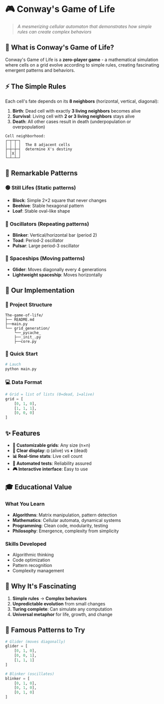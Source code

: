 # 🎮 Conway's Game of Life

> *A mesmerizing cellular automaton that demonstrates how simple rules can create complex behaviors*

## 🔬 What is Conway's Game of Life?

Conway's Game of Life is a **zero-player game** - a mathematical simulation where cells on a grid evolve according to simple rules, creating fascinating emergent patterns and behaviors.

## ⚡ The Simple Rules

Each cell's fate depends on its **8 neighbors** (horizontal, vertical, diagonal):

1. **Birth**: Dead cell with exactly **3 living neighbors** becomes alive
2. **Survival**: Living cell with **2 or 3 living neighbors** stays alive  
3. **Death**: All other cases result in death (underpopulation or overpopulation)

```
Cell neighborhood:
┌─┬─┬─┐
│ │ │ │  The 8 adjacent cells
├─┼─┼─┤  determine X's destiny
│ │X│ │  
└─┴─┴─┘
```

## 🌟 Remarkable Patterns

### 🟢 **Still Lifes** (Static patterns)
- **Block**: Simple 2×2 square that never changes
- **Beehive**: Stable hexagonal pattern
- **Loaf**: Stable oval-like shape

### 🔄 **Oscillators** (Repeating patterns)
- **Blinker**: Vertical/horizontal bar (period 2)
- **Toad**: Period-2 oscillator
- **Pulsar**: Large period-3 oscillator

### 🚀 **Spaceships** (Moving patterns)
- **Glider**: Moves diagonally every 4 generations
- **Lightweight spaceship**: Moves horizontally

## 🎯 Our Implementation

### 📁 Project Structure
```
The-game-of-life/
├── README.md
├──main.py
└── grid_generation/
    └──_pycache_
    ├──_init_.py
    ├──core.py
```

### 🚀 Quick Start
```bash
# Lauch
python main.py

```

### 💻 Data Format
```python
# Grid = list of lists (0=dead, 1=alive)
grid = [
    [0, 1, 0],
    [1, 1, 1],
    [0, 0, 0]
]
```

## ✨ Features

- **🎲 Customizable grids**: Any size (n×n)
- **🎨 Clear display**: ◘ (alive) vs ♦ (dead)
- **📊 Real-time stats**: Live cell count
- **🧪 Automated tests**: Reliability assured
- **🎮 Interactive interface**: Easy to use

## 🎓 Educational Value

### What You Learn
- **Algorithms**: Matrix manipulation, pattern detection
- **Mathematics**: Cellular automata, dynamical systems  
- **Programming**: Clean code, modularity, testing
- **Philosophy**: Emergence, complexity from simplicity

### Skills Developed
- Algorithmic thinking
- Code optimization
- Pattern recognition
- Complexity management

## 🌟 Why It's Fascinating

1. **Simple rules** → **Complex behaviors**
2. **Unpredictable evolution** from small changes
3. **Turing complete**: Can simulate any computation
4. **Universal metaphor** for life, growth, and change

## 🎨 Famous Patterns to Try

```python
# Glider (moves diagonally)
glider = [
    [0, 1, 0],
    [0, 0, 1], 
    [1, 1, 1]
]

# Blinker (oscillates)
blinker = [
    [0, 1, 0],
    [0, 1, 0],
    [0, 1, 0]
]
```
